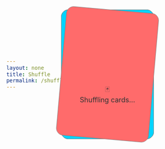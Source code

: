 ```yaml
---
layout: none
title: Shuffle
permalink: /shuffle/
---
```


<html>
<head>
  <meta charset="UTF-8">
  <meta name="viewport" content="width=device-width, initial-scale=1.0">
  <title>Shuffling Cards</title>
  <link rel="stylesheet" href="{{ '/assets/css/deck.css' | relative_url }}">
  <style>
    body {
	    font: 400 16px/1.5 -apple-system, BlinkMacSystemFont, "Segoe UI", Roboto, Helvetica, Arial, sans-serif, "Apple Color Emoji", "Segoe UI Emoji", "Segoe UI Symbol";
	    color: #111;
	    background-color: #fdfdfd;
	    -webkit-text-size-adjust: 100%;
	    -webkit-font-feature-settings: "kern" 1;
	    -moz-font-feature-settings: "kern" 1;
	    -o-font-feature-settings: "kern" 1;
	    font-feature-settings: "kern" 1;
	    font-kerning: normal;
	
		
      margin: 0;
      height: 100vh;
      display: flex;
      justify-content: center;
      align-items: center;
    }

    .shuffle-container {
      position: relative;
      width: 200px;
      height: 200px;
      display: flex;
      justify-content: center;
      align-items: center;
    }

    .card {
      position: absolute;
      width: 63.5mm;
      height: 88.9mm;
	  border-radius: 5mm;
	  border: solid gray 0.05mm;
      opacity: 1;
      animation: shuffle 1.5s infinite;
    }

    .card:nth-child(1) {
      background-color: #f8f9fa;
      animation-delay: 0.6s;
    }

    .card:nth-child(2) {
	  background: #ffd93d;
      animation-delay: 0.4s;
    }

    .card:nth-child(3) {
	  background-color: #00d4ff;
      animation-delay: 0.2s;
    }

    .card:nth-child(4) {
      background: #ff6b6b;
      animation-delay: 0.0s;
    }

    @keyframes shuffle {
      0% {
        transform: scale(1) rotate(0deg);
        opacity: 1;
      }
      50% {
        transform: scale(1) rotate(180deg);
        opacity: 1;
      }
      100% {
        transform: scale(1) rotate(360deg);
        opacity: 1;
      }
    }

    /* Fullscreen Overlay */
    .loading-text {
      position: absolute;
      bottom: 20px;
      color: #333;
      font-size: 18px;
      text-align: center;
    }
  </style>
</head>
<body>
  <div class="shuffle-container">
    <!-- Card Elements -->
    <div class="card"></div>
    <div class="card"></div>
    <div class="card"></div>
    <div class="card"></div>
    <div class="loading-text">🃏<br/> Shuffling cards...</div>
  </div>

  <script>
    // Function to get a random card URL and redirect after animation
    function getRandomCard() {
      // List of your card URLs
            const cardUrls = [
                {% for card in site.the-patterns %} "{{ card.url | relative_url}}", {% endfor %}
            ];

      // Get a random card URL
      const randomCard = cardUrls[Math.floor(Math.random() * cardUrls.length)];

      // Redirect to the random card after the animation (2.5s)
      setTimeout(() => {
        window.location.href = randomCard+"?view=card";
      }, 500);  // Match the timing of the animation
    }

    // Start the random card redirection after the page loads
    window.onload = function () {
      setTimeout(getRandomCard, 500);  // Wait for animation to play
    };
  </script>
</body>
</html>